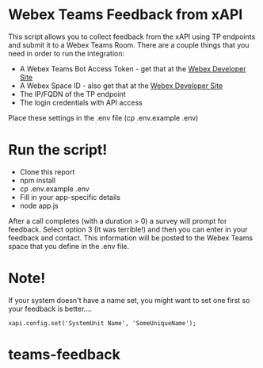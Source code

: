 # Webex Teams Feedback from xAPI

This script allows you to collect feedback from the xAPI using TP endpoints and submit it to a Webex Teams Room.  There are a couple things that you need in order to run the integration:

  - A Webex Teams Bot Access Token - get that at the [Webex Developer Site](https://developer.webex.com)
  - A Webex Space ID - also get that at the [Webex Developer Site](https://developer.webex.com)
  - The IP/FQDN of the TP endpoint
  - The login credentials with API access
 
Place these settings in the .env file (cp .env.example .env)

# Run the script!

  - Clone this report
  - npm install
  - cp .env.example .env
  - Fill in your app-specific details
  - node app.js

After a call completes (with a duration > 0) a survey will prompt for feedback.  Select option 3 (It was terrible!) and then you can enter in your feedback and contact.  This information will be posted to the Webex Teams space that you define in the .env file.

# Note!

If your system doesn't have a name set, you might want to set one first so your feedback is better....

```
xapi.config.set('SystemUnit Name', 'SomeUniqueName');
```

# teams-feedback
